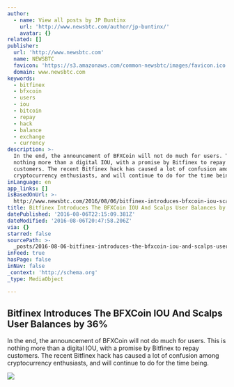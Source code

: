 ```yaml
---
author:
  - name: View all posts by JP Buntinx
    url: 'http://www.newsbtc.com/author/jp-buntinx/'
    avatar: {}
related: []
publisher:
  url: 'http://www.newsbtc.com'
  name: NEWSBTC
  favicon: 'https://s3.amazonaws.com/common-newsbtc/images/favicon.ico'
  domain: www.newsbtc.com
keywords:
  - bitfinex
  - bfxcoin
  - users
  - iou
  - bitcoin
  - repay
  - hack
  - balance
  - exchange
  - currency
description: >-
  In the end, the announcement of BFXCoin will not do much for users. This is
  nothing more than a digital IOU, with a promise by Bitfinex to repay
  customers. The recent Bitfinex hack has caused a lot of confusion among
  cryptocurrency enthusiasts, and will continue to do for the time being.
inLanguage: en
app_links: []
isBasedOnUrl: >-
  http://www.newsbtc.com/2016/08/06/bitfinex-introduces-bfxcoin-iou-scalps-user-balances-36/
title: Bitfinex Introduces The BFXCoin IOU And Scalps User Balances by 36%
datePublished: '2016-08-06T22:15:09.381Z'
dateModified: '2016-08-06T20:47:58.206Z'
via: {}
starred: false
sourcePath: >-
  _posts/2016-08-06-bitfinex-introduces-the-bfxcoin-iou-and-scalps-user-balances.md
inFeed: true
hasPage: false
inNav: false
_context: 'http://schema.org'
_type: MediaObject

---
```

<article style=""><h1>Bitfinex Introduces The BFXCoin IOU And Scalps User Balances by 36%</h1><p>In the end, the announcement of BFXCoin will not do much for users. This is nothing more than a digital IOU, with a promise by Bitfinex to repay customers. The recent Bitfinex hack has caused a lot of confusion among cryptocurrency enthusiasts, and will continue to do for the time being.</p><img src="http://s3.amazonaws.com/main-newsbtc-images/2016/08/06195612/shutterstock_338599898.jpg" /></article>